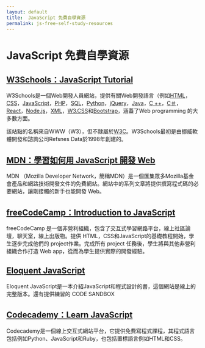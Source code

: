 ```yaml
---
layout: default
title:  JavaScript 免費自學資源
permalink: js-free-self-study-resources
---
```

# JavaScript 免費自學資源

## [W3Schools：JavaScript Tutorial](https://www.w3schools.com/js/default.asp)

W3Schools是一個Web開發人員網站，提供有關Web開發語言（例如[HTML](https://www.w3schools.com/html/default.asp)，[CSS](https://www.w3schools.com/css/default.asp)，[JavaScript](https://www.w3schools.com/js/default.asp)，[PHP](https://www.w3schools.com/php/default.asp)，[SQL](https://www.w3schools.com/sql/default.asp)，[Python](https://www.w3schools.com/python/default.asp)，[jQuery](https://www.w3schools.com/jquery/default.asp)，[Java](https://www.w3schools.com/java/default.asp)，[C ++](https://www.w3schools.com/cpp/default.asp)，[C＃](https://www.w3schools.com/cs/default.asp)，[React](https://www.w3schools.com/react/default.asp)，[Node.js](https://www.w3schools.com/nodejs/default.asp)，[XML](https://www.w3schools.com/xml/default.asp)，[W3.CSS](https://www.w3schools.com/w3css/default.asp)和[Bootstrap](https://www.w3schools.com/bootstrap/default.asp)，涵蓋了Web programming 的大多數方面。

該站點的名稱來自WWW（W3），但不隸屬於[W3C](https://www.w3.org/)。W3Schools最初是由挪威軟體開發和諮詢公司Refsnes Data於1998年創建的。

## [MDN：學習如何用 JavaScript 開發 Web](https://developer.mozilla.org/zh-TW/docs/Learn/JavaScript)

MDN （Mozilla Developer Network，簡稱MDN）是一個匯集眾多Mozilla基金會產品和網路技術開發文件的免費網站。網站中的系列文章將提供撰寫程式碼的必要網站，讓剛接觸的新手也能開發 Web。

## [freeCodeCamp：Introduction to JavaScript](https://www.freecodecamp.org/learn/javascript-algorithms-and-data-structures/basic-javascript/)

freeCodeCamp 是一個非營利組織，包含了交互式學習網路平台，線上社區論壇，聊天室，線上出版物。提供 HTML，CSS和JavaScript的基礎教程開始，學生逐步完成他們的 project作業。完成所有 project 任務後，學生將與其他非營利組織合作打造 Web app，從而為學生提供實際的開發經驗。

## [Eloquent JavaScript](https://eloquentjavascript.net/)

Eloquent JavaScript是一本介紹JavaScript和程式設計的書，這個網站是線上的完整版本。還有提供練習的 CODE SANDBOX

## [Codecademy：Learn JavaScript](https://www.codecademy.com/)

Codecademy是一個線上交互式網站平台，它提供免費寫程式課程，其程式語言包括例如Python、JavaScript和Ruby，也包括置標語言例如HTML和CSS。
